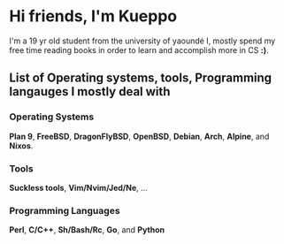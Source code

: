 # Hi friends, I'm Kueppo
I'm a 19 yr old student from the university of yaoundé I, mostly spend my free time reading books in order to learn and accomplish more in CS **:)**.

## List of Operating systems, tools, Programming langauges I mostly deal with

### Operating Systems
**Plan 9**, **FreeBSD**, **DragonFlyBSD**, **OpenBSD**, **Debian**, **Arch**, **Alpine**, and **Nixos**.

### Tools
**Suckless tools**, **Vim/Nvim/Jed/Ne**, ...

### Programming Languages
**Perl**, **C/C++**, **Sh/Bash/Rc**, **Go**, and **Python**
